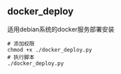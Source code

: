 ## docker_deploy

适用debian系统的docker服务部署安装

```shell script
# 添加权限
chmod +x ./docker_deploy.py
# 执行脚本
./docker_deploy.py
```